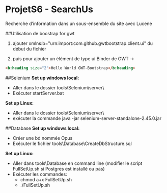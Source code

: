 ﻿# ProjetS6 - SearchUs
Recherche d’information dans un sous-ensemble du site avec Lucene


##Utilisation de boostrap for gwt

1. ajouter xmlns:b="urn:import:com.github.gwtbootstrap.client.ui" du début du fichier

2. puis pour ajouter un élément de type ui Binder de GWT ->
```html
<b:heading size="2">Hello World GWT-Bootstrap</b:heading>
```

##Selenium
**Set up windows local:**
- Aller dans le dossier tools\Selenium\server\
- Exécuter startServer.bat

**Set up Linux:**
- Aller dans le dossier tools\Selenium\server\
- exécuter la commande java -jar selenium-server-standalone-2.45.0.jar

##Database
**Set up windows local:**
- Créer une bd nommée Opus
- Exécuter le fichier tools\Database\CreateDbStructure.sql

**Set up Linux:**
- Aller dans tools\Database en command line (modifier le script FullSetUp.sh si Postgres est installé ou pas)
- Exécuter les commandes:
    - chmod a+x FullSetUp.sh
    - ./FullSetUp.sh


